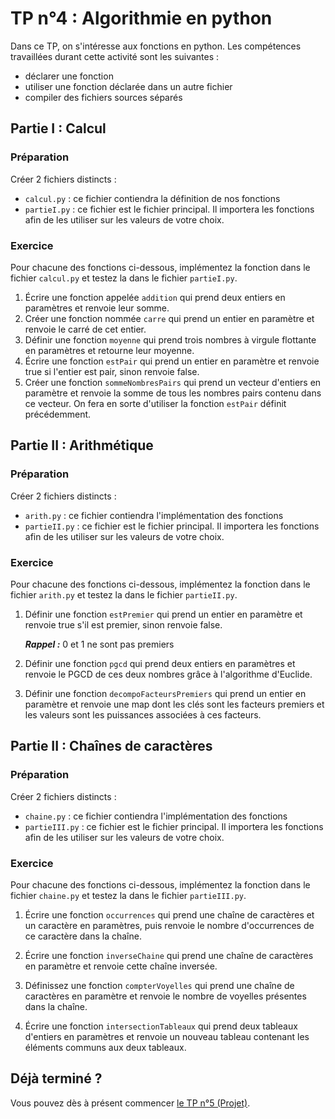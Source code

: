 # TP n°4 : Algorithmie en python

Dans ce TP, on s'intéresse aux fonctions en python. Les compétences travaillées durant cette activité sont les suivantes :

- déclarer une fonction
- utiliser une fonction déclarée dans un autre fichier
- compiler des fichiers sources séparés

## Partie I : Calcul

### Préparation

Créer 2 fichiers distincts :

- `calcul.py` : ce fichier contiendra la définition de nos fonctions
- `partieI.py` : ce fichier est le fichier principal. Il importera les fonctions afin de les utiliser sur les valeurs de votre choix.

### Exercice

Pour chacune des fonctions ci-dessous, implémentez la fonction dans le fichier `calcul.py` et testez la dans le fichier `partieI.py`.

1. Écrire une fonction appelée `addition` qui prend deux entiers en paramètres et renvoie leur somme.
2. Créer une fonction nommée `carre` qui prend un entier en paramètre et renvoie le carré de cet entier.
3. Définir une fonction `moyenne` qui prend trois nombres à virgule flottante en paramètres et retourne leur moyenne.
4. Écrire une fonction `estPair` qui prend un entier en paramètre et renvoie true si l'entier est pair, sinon renvoie false.
5. Créer une fonction `sommeNombresPairs` qui prend un vecteur d'entiers en paramètre et renvoie la somme de tous les nombres pairs contenu dans ce vecteur. On fera en sorte d'utiliser la fonction `estPair` définit précédemment.

## Partie II : Arithmétique

### Préparation

Créer 2 fichiers distincts :

- `arith.py` : ce fichier contiendra l'implémentation des fonctions
- `partieII.py` : ce fichier est le fichier principal. Il importera les fonctions afin de les utiliser sur les valeurs de votre choix.

### Exercice

Pour chacune des fonctions ci-dessous, implémentez la fonction dans le fichier `arith.py` et testez la dans le fichier `partieII.py`.

1. Définir une fonction `estPremier` qui prend un entier en paramètre et renvoie true s'il est premier, sinon renvoie false.

   **_Rappel :_** 0 et 1 ne sont pas premiers

2. Définir une fonction `pgcd` qui prend deux entiers en paramètres et renvoie le PGCD de ces deux nombres grâce à l'algorithme d'Euclide.

3. Définir une fonction `decompoFacteursPremiers` qui prend un entier en paramètre et renvoie une map dont les clés sont les facteurs premiers et les valeurs sont les puissances associées à ces facteurs.

## Partie II : Chaînes de caractères

### Préparation

Créer 2 fichiers distincts :

- `chaine.py` : ce fichier contiendra l'implémentation des fonctions
- `partieIII.py` : ce fichier est le fichier principal. Il importera les fonctions afin de les utiliser sur les valeurs de votre choix.

### Exercice

Pour chacune des fonctions ci-dessous, implémentez la fonction dans le fichier `chaine.py` et testez la dans le fichier `partieIII.py`.

1.  Écrire une fonction `occurrences` qui prend une chaîne de caractères et un caractère en paramètres, puis renvoie le nombre d'occurrences de ce caractère dans la chaîne.

2.  Écrire une fonction `inverseChaine` qui prend une chaîne de caractères en paramètre et renvoie cette chaîne inversée.
3.  Définissez une fonction `compterVoyelles` qui prend une chaîne de caractères en paramètre et renvoie le nombre de voyelles présentes dans la chaîne.
4.  Écrire une fonction `intersectionTableaux` qui prend deux tableaux d'entiers en paramètres et renvoie un nouveau tableau contenant les éléments communs aux deux tableaux.

## Déjà terminé ?

Vous pouvez dès à présent commencer [le TP n°5 (Projet)](../TP5-Projet/README.md).